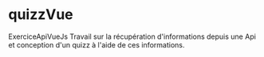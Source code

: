 # quizzVue
ExerciceApiVueJs
Travail sur la récupération d'informations depuis une Api et conception d'un quizz à l'aide de ces informations.
